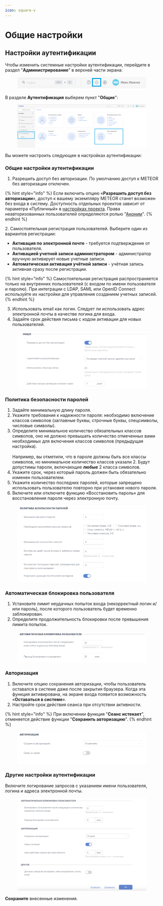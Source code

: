 ```yaml
---
icon: square-v
---
```


# Общие настройки

## Настройки аутентификации <a href="#authentication-settings" id="authentication-settings"></a>

Чтобы изменить системные настройки аутентификации, перейдите в раздел "**Администрирование**" в верхней части экрана:

<figure><img src="../../.gitbook/assets/image (979).png" alt=""><figcaption></figcaption></figure>

В разделе **Аутентификация** выберем пункт "**Общие**":

<figure><img src="../../.gitbook/assets/image (907).png" alt=""><figcaption></figcaption></figure>

Вы можете настроить следующее в настройках аутентификации:

### Общие настройки аутентификации

1. Разрешить доступ без авторизации. По умолчанию доступ к METEOR без авторизации отключен.&#x20;

{% hint style="info" %}
Если включить опцию «**Разрешить доступ без авторизации**», доступ к вашему экземпляру METEOR станет возможен без входа в систему. Доступность отдельных проектов зависит от параметра «Публичный» в [настройках проекта](../../rukovodstvo-polzovatelya/proekty/nastroiki-proekta.md). Права неавторизованных пользователей определяются ролью "[Аноним](../polzovateli-zapolniteli-i-gruppy/roli-i-prava/opisanie-predustanovlennykh-rolei.md#rol-anonim)".
{% endhint %}

2\. Самостоятельная регистрация пользователей. Выберите один из вариантов регистрации:

* **Активация по электронной почте** - требуется подтверждение от пользователя.
* **Активацией учетной записи администратором** - администратор вручную активирует новые учетные записи.
* **Автоматическая активация учётной записи** - учётная запись активная сразу после регистрации.

{% hint style="info" %}
Самостоятельная регистрация распространяется только на внутренних пользователей (с входом по имени пользователя и паролю). При интеграции с LDAP, SAML или OpenID Connect используйте их настройки для управления созданием учетных записей.
{% endhint %}

3. Использовать email как логин. Следует ли использовать адрес электронной почты в качестве логина для входа.
4. Задайте срок действия письма с кодом активации для новых пользователей.

<figure><img src="../../.gitbook/assets/image (908).png" alt=""><figcaption></figcaption></figure>

### Политика безопасности паролей

1. Задайте минимальную длину пароля.
2. Укажите требования к надежности пароля: необходимо включение классов символов (заглавные буквы, строчные буквы, спецсимволы, числовые символы).
3. Определите минимальное количество обязательных классов символов, оно не должно превышать количество отмеченных вами необходимых для включения классов символов (предыдущая настройка).\
   \
   Например, вы отметили, что в пароле должны быть все классы символов, но минимальное количество классов указали 2. Будут допустимы пароли, включающие **любые** 2 класса символов.&#x20;
4. Укажите срок, через который пароль должен быть обязательно изменен пользователем.
5. Укажите количество последних паролей, которые запрещено использовать пользователю повторно при установке нового пароля.
6. Включите или отключите функцию «Восстановить пароль» для восстановления пароля через электронную почту.

<figure><img src="../../.gitbook/assets/image (909).png" alt=""><figcaption></figcaption></figure>

### Автоматическая блокировка пользователя

1. Установите лимит неудачных попыток входа (некорректный логин и/или пароль), после которого пользователь будет временно заблокирован.&#x20;
2. Определите продолжительность блокировки после превышения лимита попыток.&#x20;

<figure><img src="../../.gitbook/assets/image (910).png" alt=""><figcaption></figcaption></figure>

### Авторизация

1. Включите опцию сохранения авторизации, чтобы пользователь оставался в системе даже после закрытия браузера. Когда эта функция активирована, на экране входа появится возможность «**Оставаться в системе**».&#x20;
2. Настройте срок действия сеанса при отсутствии активности.&#x20;

{% hint style="info" %}
При включении функция "**Сеанс истекает**", отменяется действие функции "**Сохранить авторизацию**".
{% endhint %}

<figure><img src="../../.gitbook/assets/image (911).png" alt=""><figcaption></figcaption></figure>

### Другие настройки аутентификации

Включите логирование запросов с указанием имени пользователя, логина и адреса электронной почты.

<figure><img src="../../.gitbook/assets/image (873).png" alt=""><figcaption></figcaption></figure>

**Сохраните** внесенные изменения.
